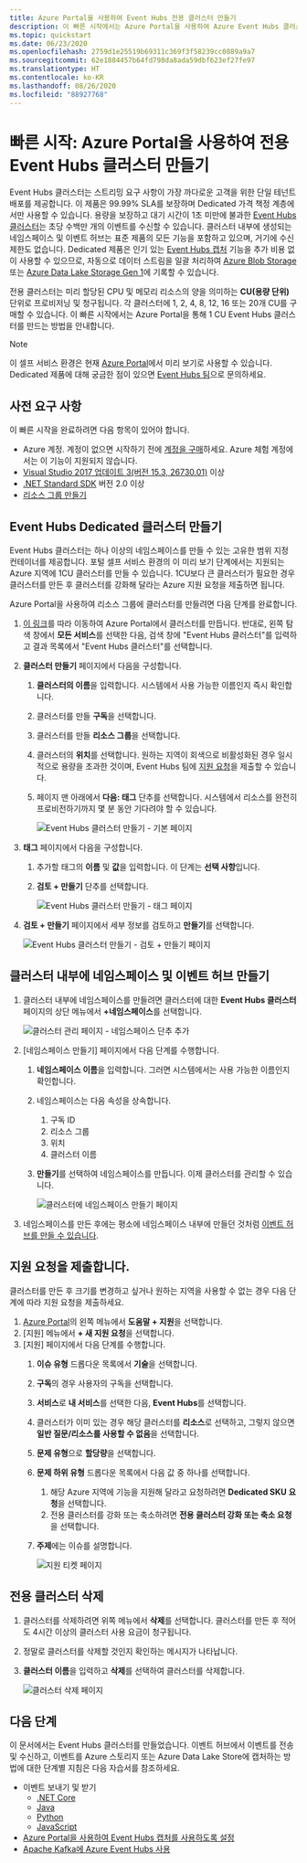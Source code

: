 ```yaml
---
title: Azure Portal을 사용하여 Event Hubs 전용 클러스터 만들기
description: 이 빠른 시작에서는 Azure Portal을 사용하여 Azure Event Hubs 클러스터를 만드는 방법을 알아봅니다.
ms.topic: quickstart
ms.date: 06/23/2020
ms.openlocfilehash: 2759d1e25519b69311c369f3f58239cc0889a9a7
ms.sourcegitcommit: 62e1884457b64fd798da8ada59dbf623ef27fe97
ms.translationtype: HT
ms.contentlocale: ko-KR
ms.lasthandoff: 08/26/2020
ms.locfileid: "88927768"
---
```

# <a name="quickstart-create-a-dedicated-event-hubs-cluster-using-azure-portal"></a>빠른 시작: Azure Portal을 사용하여 전용 Event Hubs 클러스터 만들기 
Event Hubs 클러스터는 스트리밍 요구 사항이 가장 까다로운 고객을 위한 단일 테넌트 배포를 제공합니다. 이 제품은 99.99% SLA를 보장하며 Dedicated 가격 책정 계층에서만 사용할 수 있습니다. 용량을 보장하고 대기 시간이 1초 미만에 불과한 [Event Hubs 클러스터](event-hubs-dedicated-overview.md)는 초당 수백만 개의 이벤트를 수신할 수 있습니다. 클러스터 내부에 생성되는 네임스페이스 및 이벤트 허브는 표준 제품의 모든 기능을 포함하고 있으며, 거기에 수신 제한도 없습니다. Dedicated 제품은 인기 있는 [Event Hubs 캡처](event-hubs-capture-overview.md) 기능을 추가 비용 없이 사용할 수 있으므로, 자동으로 데이터 스트림을 일괄 처리하여 [Azure Blob Storage](../storage/blobs/storage-blobs-introduction.md) 또는 [Azure Data Lake Storage Gen 1](../data-lake-store/data-lake-store-overview.md)에 기록할 수 있습니다.

전용 클러스터는 미리 할당된 CPU 및 메모리 리소스의 양을 의미하는 **CU(용량 단위)** 단위로 프로비저닝 및 청구됩니다. 각 클러스터에 1, 2, 4, 8, 12, 16 또는 20개 CU를 구매할 수 있습니다. 이 빠른 시작에서는 Azure Portal을 통해 1 CU Event Hubs 클러스터를 만드는 방법을 안내합니다.

> [!NOTE]
> 이 셀프 서비스 환경은 현재 [Azure Portal](https://aka.ms/eventhubsclusterquickstart)에서 미리 보기로 사용할 수 있습니다. Dedicated 제품에 대해 궁금한 점이 있으면 [Event Hubs 팀](mailto:askeventhubs@microsoft.com)으로 문의하세요.


## <a name="prerequisites"></a>사전 요구 사항
이 빠른 시작을 완료하려면 다음 항목이 있어야 합니다.

- Azure 계정. 계정이 없으면 시작하기 전에 [계정을 구매](https://azure.microsoft.com/pricing/purchase-options/pay-as-you-go/)하세요. Azure 체험 계정에서는 이 기능이 지원되지 않습니다. 
- [Visual Studio 2017 업데이트 3(버전 15.3, 26730.01)](https://visualstudio.microsoft.com/vs/) 이상
- [.NET Standard SDK](https://dotnet.microsoft.com/download) 버전 2.0 이상
- [리소스 그룹 만들기](../event-hubs/event-hubs-create.md#create-a-resource-group)

## <a name="create-an-event-hubs-dedicated-cluster"></a>Event Hubs Dedicated 클러스터 만들기
Event Hubs 클러스터는 하나 이상의 네임스페이스를 만들 수 있는 고유한 범위 지정 컨테이너를 제공합니다. 포털 셀프 서비스 환경의 이 미리 보기 단계에서는 지원되는 Azure 지역에 1CU 클러스터를 만들 수 있습니다. 1CU보다 큰 클러스터가 필요한 경우 클러스터를 만든 후 클러스터를 강화해 달라는 Azure 지원 요청을 제출하면 됩니다.

Azure Portal을 사용하여 리소스 그룹에 클러스터를 만들려면 다음 단계를 완료합니다.

1. [이 링크](https://aka.ms/eventhubsclusterquickstart)를 따라 이동하여 Azure Portal에서 클러스터를 만듭니다. 반대로, 왼쪽 탐색 창에서 **모든 서비스**를 선택한 다음, 검색 창에 "Event Hubs 클러스터"를 입력하고 결과 목록에서 "Event Hubs 클러스터"를 선택합니다.
2. **클러스터 만들기** 페이지에서 다음을 구성합니다.
    1. **클러스터의 이름**을 입력합니다. 시스템에서 사용 가능한 이름인지 즉시 확인합니다.
    2. 클러스터를 만들 **구독**을 선택합니다.
    3. 클러스터를 만들 **리소스 그룹**을 선택합니다.
    4. 클러스터의 **위치**를 선택합니다. 원하는 지역이 회색으로 비활성화된 경우 일시적으로 용량을 초과한 것이며, Event Hubs 팀에 [지원 요청](#submit-a-support-request)을 제출할 수 있습니다.
    5. 페이지 맨 아래에서 **다음: 태그** 단추를 선택합니다. 시스템에서 리소스를 완전히 프로비전하기까지 몇 분 동안 기다려야 할 수 있습니다.

        ![Event Hubs 클러스터 만들기 - 기본 페이지](./media/event-hubs-dedicated-cluster-create-portal/create-event-hubs-clusters-basics-page.png)
3. **태그** 페이지에서 다음을 구성합니다.
    1. 추가할 태그의 **이름** 및 **값**을 입력합니다. 이 단계는 **선택 사항**입니다.  
    2. **검토 + 만들기** 단추를 선택합니다.

        ![Event Hubs 클러스터 만들기 - 태그 페이지](./media/event-hubs-dedicated-cluster-create-portal/create-event-hubs-clusters-tags-page.png)
4. **검토 + 만들기** 페이지에서 세부 정보를 검토하고 **만들기**를 선택합니다. 

    ![Event Hubs 클러스터 만들기 - 검토 + 만들기 페이지](./media/event-hubs-dedicated-cluster-create-portal/create-event-hubs-clusters-review-create-page.png)

## <a name="create-a-namespace-and-event-hub-within-a-cluster"></a>클러스터 내부에 네임스페이스 및 이벤트 허브 만들기

1. 클러스터 내부에 네임스페이스를 만들려면 클러스터에 대한 **Event Hubs 클러스터** 페이지의 상단 메뉴에서 **+네임스페이스**를 선택합니다.

    ![클러스터 관리 페이지 - 네임스페이스 단추 추가](./media/event-hubs-dedicated-cluster-create-portal/cluster-management-page-add-namespace-button.png)
2. [네임스페이스 만들기] 페이지에서 다음 단계를 수행합니다.
    1. **네임스페이스 이름**을 입력합니다.  그러면 시스템에서는 사용 가능한 이름인지 확인합니다.
    2. 네임스페이스는 다음 속성을 상속합니다.
        1. 구독 ID
        2. 리소스 그룹
        3. 위치
        4. 클러스터 이름
    3. **만들기**를 선택하여 네임스페이스를 만듭니다. 이제 클러스터를 관리할 수 있습니다.  

        ![클러스터에 네임스페이스 만들기 페이지](./media/event-hubs-dedicated-cluster-create-portal/create-namespace-cluster-page.png)
3. 네임스페이스를 만든 후에는 평소에 네임스페이스 내부에 만들던 것처럼 [이벤트 허브를 만들 수 있습니다](event-hubs-create.md#create-an-event-hub). 


## <a name="submit-a-support-request"></a>지원 요청을 제출합니다.

클러스터를 만든 후 크기를 변경하고 싶거나 원하는 지역을 사용할 수 없는 경우 다음 단계에 따라 지원 요청을 제출하세요.

1. [Azure Portal](https://portal.azure.com)의 왼쪽 메뉴에서 **도움말 + 지원**을 선택합니다.
2. [지원] 메뉴에서 **+ 새 지원 요청**을 선택합니다.
3. [지원] 페이지에서 다음 단계를 수행합니다.
    1. **이슈 유형** 드롭다운 목록에서 **기술**을 선택합니다.
    2. **구독**의 경우 사용자의 구독을 선택합니다.
    3. **서비스**로 **내 서비스**를 선택한 다음, **Event Hubs**를 선택합니다.
    4. 클러스터가 이미 있는 경우 해당 클러스터를 **리소스**로 선택하고, 그렇지 않으면 **일반 질문/리소스를 사용할 수 없음**을 선택합니다.
    5. **문제 유형**으로 **할당량**을 선택합니다.
    6. **문제 하위 유형** 드롭다운 목록에서 다음 값 중 하나를 선택합니다.
        1. 해당 Azure 지역에 기능을 지원해 달라고 요청하려면 **Dedicated SKU 요청**을 선택합니다.
        2. 전용 클러스터를 강화 또는 축소하려면 **전용 클러스터 강화 또는 축소 요청**을 선택합니다. 
    7. **주제**에는 이슈를 설명합니다.

        ![지원 티켓 페이지](./media/event-hubs-dedicated-cluster-create-portal/support-ticket.png)

 ## <a name="delete-a-dedicated-cluster"></a>전용 클러스터 삭제
 
1. 클러스터를 삭제하려면 위쪽 메뉴에서 **삭제**를 선택합니다. 클러스터를 만든 후 적어도 4시간 이상의 클러스터 사용 요금이 청구됩니다. 
2. 정말로 클러스터를 삭제할 것인지 확인하는 메시지가 나타납니다.
3. **클러스터 이름**을 입력하고 **삭제**를 선택하여 클러스터를 삭제합니다.

    ![클러스터 삭제 페이지](./media/event-hubs-dedicated-cluster-create-portal/delete-cluster-page.png)


## <a name="next-steps"></a>다음 단계
이 문서에서는 Event Hubs 클러스터를 만들었습니다. 이벤트 허브에서 이벤트를 전송 및 수신하고, 이벤트를 Azure 스토리지 또는 Azure Data Lake Store에 캡처하는 방법에 대한 단계별 지침은 다음 자습서를 참조하세요.

- 이벤트 보내기 및 받기 
    - [.NET Core](event-hubs-dotnet-standard-getstarted-send.md)
    - [Java](event-hubs-java-get-started-send.md)
    - [Python](event-hubs-python-get-started-send.md)
    - [JavaScript](event-hubs-java-get-started-send.md)
- [Azure Portal을 사용하여 Event Hubs 캡처를 사용하도록 설정](event-hubs-capture-enable-through-portal.md)
- [Apache Kafka에 Azure Event Hubs 사용](event-hubs-for-kafka-ecosystem-overview.md)
